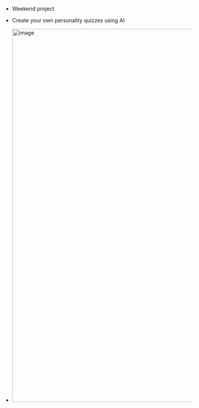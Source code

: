- Weekend project
- Create your own personality quizzes using AI

- <img width="991" alt="image" src="https://github.com/buhama/personalityquizai/assets/84474317/578fa061-da17-4897-885c-ea7a2aa7a7fa">

